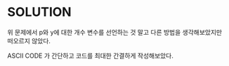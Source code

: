 # SOLUTION

위 문제에서 p와 y에 대한 개수 변수를 선언하는 것 말고 다른 방법을 생각해보았지만 떠오르지 않았다.<br>

ASCII CODE 가 간단하고 코드를 최대한 간결하게 작성해보았다.